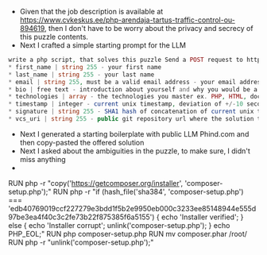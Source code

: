 * Given that the job description is available at https://www.cvkeskus.ee/php-arendaja-tartus-traffic-control-ou-894619, then I don't have to be worry about the privacy and secrecy of this puzzle contents.
* Next I crafted a simple starting prompt for the LLM
```php
write a php script, that solves this puzzle Send a POST request to https://cv.microservices.credy.com/v1 in JSONx format (don't worry, we don't use this format in our daily lives) with the required fields that are listed below:
* first_name | string 255 - your first name
* last_name | string 255 - your last name
* email | string 255, must be a valid email address - your email address we can contact you by
* bio | free text - introduction about yourself and why you would be a great fit for the position
* technologies | array - the technologies you master ex. PHP, HTML, docker
* timestamp | integer - current unix timestamp, deviation of +/-10 seconds is allowed
* signature | string 255 - SHA1 hash of concatenation of current unix timestamp and the word "credy"
* vcs_uri | string 255 - public git repository url where the solution to the puzzle is hosted
```

* Next I generated a starting boilerplate with public LLM Phind.com and then copy-pasted the offered solution
* Next I asked about the ambiguities in the puzzle, to make sure, I didn't miss anything
*



RUN php -r "copy('https://getcomposer.org/installer', 'composer-setup.php');"
RUN php -r "if (hash_file('sha384', 'composer-setup.php') === 'edb40769019ccf227279e3bdd1f5b2e9950eb000c3233ee85148944e555d97be3ea4f40c3c2fe73b22f875385f6a5155') { echo 'Installer verified'; } else { echo 'Installer corrupt'; unlink('composer-setup.php'); } echo PHP_EOL;"
RUN php composer-setup.php
RUN mv composer.phar /root/
RUN php -r "unlink('composer-setup.php');"
